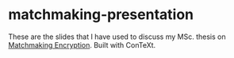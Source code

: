 # matchmaking-presentation

These are the slides that I have used to discuss my MSc. thesis on [Matchmaking Encryption](https://github.com/lrusso96/matchmaking).
Built with ConTeXt.
